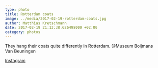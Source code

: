```yaml
---
type: photo
title: Rotterdam coats
image: ../media/2017-02-19-rotterdam-coats.jpg
author: Matthias Kretschmann
date: 2017-02-19 21:13:38.626498000 +02:00
category: photos
---
```


They hang their coats quite differently in Rotterdam. @Museum Boijmans Van Beuningen

[Instagram](https://www.instagram.com/p/BQsh1RVlJIy)

